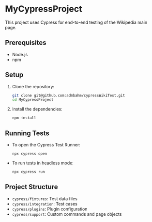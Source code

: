 # MyCypressProject

This project uses Cypress for end-to-end testing of the Wikipedia main page.

## Prerequisites

- Node.js
- npm

## Setup

1. Clone the repository:

    ```sh
    git clone git@github.com:admbahm/cypressWikiTest.git
    cd MyCypressProject
    ```

2. Install the dependencies:

    ```sh
    npm install
    ```

## Running Tests

- To open the Cypress Test Runner:

    ```sh
    npx cypress open
    ```

- To run tests in headless mode:

    ```sh
    npx cypress run
    ```

## Project Structure

- `cypress/fixtures`: Test data files
- `cypress/integration`: Test cases
- `cypress/plugins`: Plugin configuration
- `cypress/support`: Custom commands and page objects
